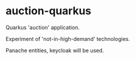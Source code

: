 # auction-quarkus

Quarkus 'auction' application.

Experiment of 'not-in-high-demand' technologies.

Panache entities, keycloak will be used.
